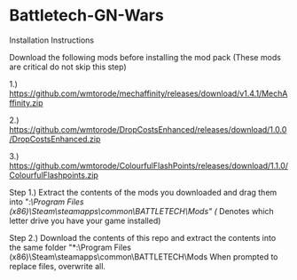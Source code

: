 # Battletech-GN-Wars


Installation Instructions

Download the following mods before installing the mod pack (These mods are critical do not skip this step)


1.) https://github.com/wmtorode/mechaffinity/releases/download/v1.4.1/MechAffinity.zip

2.) https://github.com/wmtorode/DropCostsEnhanced/releases/download/1.0.0/DropCostsEnhanced.zip

3.) https://github.com/wmtorode/ColourfulFlashPoints/releases/download/1.1.0/ColourfulFlashpoints.zip

Step 1.) Extract the contents of the mods you downloaded and drag them into "*:\Program Files (x86)\Steam\steamapps\common\BATTLETECH\Mods"   (* Denotes which letter drive you have your game installed)

Step 2.) Download the contents of this repo and extract the contents into the same folder "*:\Program Files (x86)\Steam\steamapps\common\BATTLETECH\Mods
When prompted to replace files, overwrite all.
